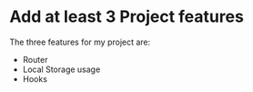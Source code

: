 # Add at least 3 Project features

The three features for my project are:

- Router
- Local Storage usage
- Hooks
